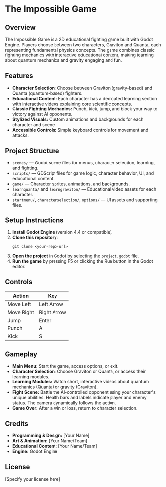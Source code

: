 # The Impossible Game

## Overview
The Impossible Game is a 2D educational fighting game built with Godot Engine. Players choose between two characters, Graviton and Quanta, each representing fundamental physics concepts. The game combines classic fighting mechanics with interactive educational content, making learning about quantum mechanics and gravity engaging and fun.

## Features
- **Character Selection:** Choose between Graviton (gravity-based) and Quanta (quantum-based) fighters.
- **Educational Content:** Each character has a dedicated learning section with interactive videos explaining core scientific concepts.
- **Classic Fighting Mechanics:** Punch, kick, jump, and block your way to victory against AI opponents.
- **Stylized Visuals:** Custom animations and backgrounds for each character and scene.
- **Accessible Controls:** Simple keyboard controls for movement and attacks.

## Project Structure
- `scenes/` — Godot scene files for menus, character selection, learning, and fighting.
- `scripts/` — GDScript files for game logic, character behavior, UI, and educational content.
- `game/` — Character sprites, animations, and backgrounds.
- `learnquanta/` and `learngraviton/` — Educational video assets for each character.
- `startmenu/`, `characterselection/`, `options/` — UI assets and supporting files.

## Setup Instructions
1. **Install Godot Engine** (version 4.4 or compatible).
2. **Clone this repository**:
   ```
   git clone <your-repo-url>
   ```
3. **Open the project** in Godot by selecting the `project.godot` file.
4. **Run the game** by pressing F5 or clicking the Run button in the Godot editor.

## Controls
| Action         | Key         |
| -------------- | ----------- |
| Move Left      | Left Arrow  |
| Move Right     | Right Arrow |
| Jump           | Enter       |
| Punch          | A           |
| Kick           | S           |

## Gameplay
- **Main Menu:** Start the game, access options, or exit.
- **Character Selection:** Choose Graviton or Quanta, or access their learning modules.
- **Learning Modules:** Watch short, interactive videos about quantum mechanics (Quanta) or gravity (Graviton).
- **Fight Scene:** Battle the AI-controlled opponent using your character's unique abilities. Health bars and labels indicate player and enemy status. The camera dynamically follows the action.
- **Game Over:** After a win or loss, return to character selection.

## Credits
- **Programming & Design:** [Your Name]
- **Art & Animation:** [Your Name/Team]
- **Educational Content:** [Your Name/Team]
- **Engine:** Godot Engine

## License
[Specify your license here] 